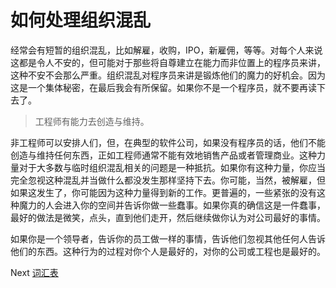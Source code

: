 # 如何处理组织混乱

经常会有短暂的组织混乱，比如解雇，收购，IPO，新雇佣，等等。对每个人来说这都是令人不安的，但可能对于那些将自尊建立在能力而非位置上的程序员来讲，这种不安不会那么严重。组织混乱对程序员来讲是锻炼他们的魔力的好机会。因为这是一个集体秘密，在最后我会有所保留。如果你不是一个程序员，就不要再读下去了。

> 工程师有能力去创造与维持。

非工程师可以安排人们，但，在典型的软件公司，如果没有程序员的话，他们不能创造与维持任何东西，正如工程师通常不能有效地销售产品或者管理商业。这种力量对于大多数与临时组织混乱相关的问题是一种抵抗。如果你有这种力量，你应当完全忽视这种混乱并当做什么都没发生那样坚持下去。你可能，当然，被解雇，但如果这发生了，你可能因为这种力量得到新的工作。更普遍的，一些紧张的没有这种魔力的人会进入你的空间并告诉你做一些蠢事。如果你真的确信这是一件蠢事，最好的做法是微笑，点头，直到他们走开，然后继续做你认为对公司最好的事情。

如果你是一个领导者，告诉你的员工做一样的事情，告诉他们忽视其他任何人告诉他们的东西。这种行为的过程对你个人是最好的，对你的公司或工程也是最好的。

Next [词汇表](../../4-Glossary.md)
